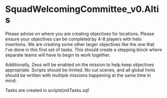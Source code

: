 # SquadWelcomingCommittee_v0.Altis

Please advise on where you are creating objectives for locations. Please ensure your objectives can be completed by 4-8 players with helo insertions. We are creating some other larger objectives like the one that I've done in this first set of tasks. This should create a stepping block where separate teams will have to begin to work together. 

Additionally, Zeus will be enabled on the mission to help keep objectives appropriate. Scripts should be limited. No cut scenes, and all global hints should be written with multiple missions happening at the same time in mind.

Tasks are created in scripts\initTasks.sqf




